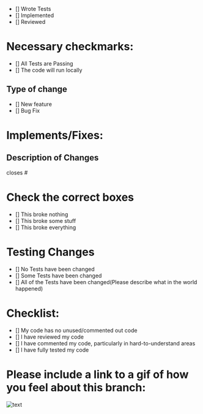 - [] Wrote Tests
- [] Implemented
- [] Reviewed


# Necessary checkmarks:
- [] All Tests are Passing
- [] The code will run locally

## Type of change
- [] New feature
- [] Bug Fix

# Implements/Fixes:
## Description of Changes

closes #

# Check the correct boxes
- [] This broke nothing
- [] This broke some stuff
- [] This broke everything

# Testing Changes
- [] No Tests have been changed
- [] Some Tests have been changed
- [] All of the Tests have been changed(Please describe what in the world happened)

# Checklist:

- [] My code has no unused/commented out code
- [] I have reviewed my code
- [] I have commented my code, particularly in hard-to-understand areas
- [] I have fully tested my code

# Please include a link to a gif of how you feel about this branch:
![text]( gif_link_goes_here )